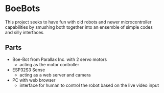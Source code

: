 # BoeBots

This project seeks to have fun with old robots and newer microcontroller capabilities by smushing both together into an ensemble of simple codes and silly interfaces.

## Parts
- Boe-Bot from Parallax Inc. with 2 servo motors 
    - acting as the motor controller
- ESP32S3 Sense 
    - acting as a web server and camera
- PC with web browser
    - interface for human to control the robot based on the live video input


